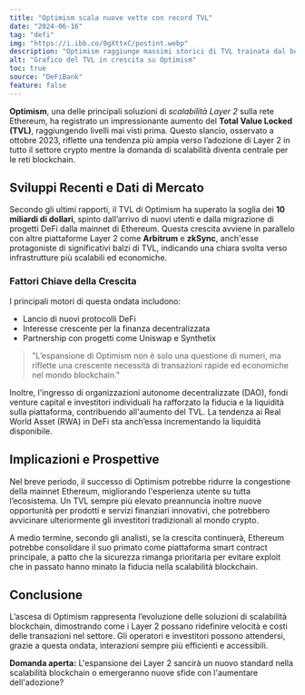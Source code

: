 ```yaml
---
title: "Optimism scala nuove vette con record TVL"
date: "2024-06-16"
tag: "defi"
img: "https://i.ibb.co/0gXttxC/postint.webp"
description: "Optimism raggiunge massimi storici di TVL trainata dal boom delle soluzioni Layer 2"
alt: "Grafico del TVL in crescita su Optimism"
toc: true
source: "DeFiBank"
feature: false
---
```


**Optimism**, una delle principali soluzioni di *scalabilità Layer 2* sulla rete Ethereum, ha registrato un impressionante aumento del **Total Value Locked (TVL)**, raggiungendo livelli mai visti prima. Questo slancio, osservato a ottobre 2023, riflette una tendenza più ampia verso l’adozione di Layer 2 in tutto il settore crypto mentre la domanda di scalabilità diventa centrale per le reti blockchain.

## Sviluppi Recenti e Dati di Mercato

Secondo gli ultimi rapporti, il TVL di Optimism ha superato la soglia dei **10 miliardi di dollari**, spinto dall’arrivo di nuovi utenti e dalla migrazione di progetti DeFi dalla mainnet di Ethereum. Questa crescita avviene in parallelo con altre piattaforme Layer 2 come **Arbitrum** e **zkSync**, anch'esse protagoniste di significativi balzi di TVL, indicando una chiara svolta verso infrastrutture più scalabili ed economiche.

### Fattori Chiave della Crescita

I principali motori di questa ondata includono:

- Lancio di nuovi protocolli DeFi
- Interesse crescente per la finanza decentralizzata
- Partnership con progetti come Uniswap e Synthetix

> "L’espansione di Optimism non è solo una questione di numeri, ma riflette una crescente necessità di transazioni rapide ed economiche nel mondo blockchain."

Inoltre, l'ingresso di organizzazioni autonome decentralizzate (DAO), fondi venture capital e investitori individuali ha rafforzato la fiducia e la liquidità sulla piattaforma, contribuendo all'aumento del TVL. La tendenza ai Real World Asset (RWA) in DeFi sta anch’essa incrementando la liquidità disponibile.

## Implicazioni e Prospettive

Nel breve periodo, il successo di Optimism potrebbe ridurre la congestione della mainnet Ethereum, migliorando l'esperienza utente su tutta l’ecosistema. Un TVL sempre più elevato preannuncia inoltre nuove opportunità per prodotti e servizi finanziari innovativi, che potrebbero avvicinare ulteriormente gli investitori tradizionali al mondo crypto.

A medio termine, secondo gli analisti, se la crescita continuerà, Ethereum potrebbe consolidare il suo primato come piattaforma smart contract principale, a patto che la sicurezza rimanga prioritaria per evitare exploit che in passato hanno minato la fiducia nella scalabilità blockchain.

## Conclusione

L’ascesa di Optimism rappresenta l’evoluzione delle soluzioni di scalabilità blockchain, dimostrando come i Layer 2 possano ridefinire velocità e costi delle transazioni nel settore. Gli operatori e investitori possono attendersi, grazie a questa ondata, interazioni sempre più efficienti e accessibili.

**Domanda aperta:** L'espansione dei Layer 2 sancirà un nuovo standard nella scalabilità blockchain o emergeranno nuove sfide con l'aumentare dell'adozione?